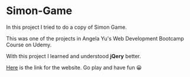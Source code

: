 # Simon-Game

In this project I tried to do a copy of Simon Game. 

This was one of the projects in Angela Yu's Web Development Bootcamp Course on Udemy.

With this project I learned and understood <strong>jQery</strong> better.

[Here]() is the link for the website. Go play and have fun 😀
